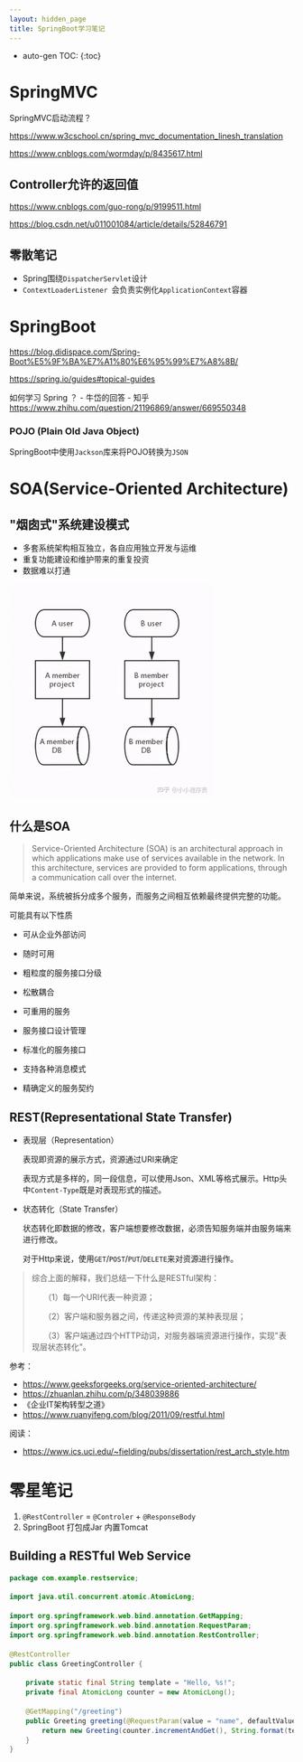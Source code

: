 ```yaml
---
layout: hidden_page
title: SpringBoot学习笔记
---
```


* auto-gen TOC:
{:toc}
# SpringMVC

SpringMVC启动流程？

https://www.w3cschool.cn/spring_mvc_documentation_linesh_translation

https://www.cnblogs.com/wormday/p/8435617.html



## Controller允许的返回值

https://www.cnblogs.com/guo-rong/p/9199511.html

https://blog.csdn.net/u011001084/article/details/52846791



## 零散笔记

-   Spring围绕`DispatcherServlet`设计
-   `ContextLoaderListener `会负责实例化`ApplicationContext`容器



# SpringBoot

https://blog.didispace.com/Spring-Boot%E5%9F%BA%E7%A1%80%E6%95%99%E7%A8%8B/

https://spring.io/guides#topical-guides

如何学习 Spring ？ - 牛岱的回答 - 知乎 https://www.zhihu.com/question/21196869/answer/669550348



### POJO (Plain Old Java Object)



SpringBoot中使用`Jackson`库来将POJO转换为`JSON`





# SOA(Service-Oriented Architecture)

## "烟囱式"系统建设模式

-   多套系统架构相互独立，各自应用独立开发与运维
-   重复功能建设和维护带来的重复投资
-   数据难以打通



<img src="assest/SpringBoot学习笔记_烟囱式.jpg" style="zoom:50%;" />



## 什么是SOA

>   Service-Oriented Architecture (SOA) is an architectural approach in  which applications make use of services available in the network. In  this architecture, services are provided to form applications, through a communication call over the internet. 

简单来说，系统被拆分成多个服务，而服务之间相互依赖最终提供完整的功能。

可能具有以下性质

-   可从企业外部访问

-   随时可用

-   粗粒度的服务接口分级

-   松散耦合

-   可重用的服务

-   服务接口设计管理

-   标准化的服务接口

-   支持各种消息模式

-   精确定义的服务契约



## REST(Representational State Transfer)

-   表现层（Representation）

    表现即资源的展示方式，资源通过URI来确定

    表现方式是多样的，同一段信息，可以使用Json、XML等格式展示。Http头中`Content-Type`既是对表现形式的描述。

    

-   状态转化（State Transfer）

    状态转化即数据的修改，客户端想要修改数据，必须告知服务端并由服务端来进行修改。

    对于Http来说，使用`GET`/`POST`/`PUT`/`DELETE`来对资源进行操作。



>   综合上面的解释，我们总结一下什么是RESTful架构：
>
>   　　（1）每一个URI代表一种资源；
>
>   　　（2）客户端和服务器之间，传递这种资源的某种表现层；
>
>   　　（3）客户端通过四个HTTP动词，对服务器端资源进行操作，实现"表现层状态转化"。



参考：

-   https://www.geeksforgeeks.org/service-oriented-architecture/
-   https://zhuanlan.zhihu.com/p/348039886
-   《企业IT架构转型之道》
-   https://www.ruanyifeng.com/blog/2011/09/restful.html

阅读：

-   https://www.ics.uci.edu/~fielding/pubs/dissertation/rest_arch_style.htm





# 零星笔记

1.  `@RestController` = `@Controler` + `@ResponseBody`
2.  SpringBoot 打包成Jar 内置Tomcat



## Building a RESTful Web Service

```java
package com.example.restservice;

import java.util.concurrent.atomic.AtomicLong;

import org.springframework.web.bind.annotation.GetMapping;
import org.springframework.web.bind.annotation.RequestParam;
import org.springframework.web.bind.annotation.RestController;

@RestController
public class GreetingController {

	private static final String template = "Hello, %s!";
	private final AtomicLong counter = new AtomicLong();

	@GetMapping("/greeting")
	public Greeting greeting(@RequestParam(value = "name", defaultValue = "World") String name) {
		return new Greeting(counter.incrementAndGet(), String.format(template, name));
	}
}
```

